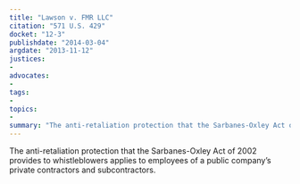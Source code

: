 ```yaml
---
title: "Lawson v. FMR LLC"
citation: "571 U.S. 429"
docket: "12-3"
publishdate: "2014-03-04"
argdate: "2013-11-12"
justices:
- 
advocates:
- 
tags:
- 
topics:
- 
summary: "The anti-retaliation protection that the Sarbanes-Oxley Act of 2002 provides to whistleblowers applies to employees of a public company’s private contractors and subcontractors."
---
```

The anti-retaliation protection that the Sarbanes-Oxley Act of 2002 provides to whistleblowers applies to employees of a public company’s private contractors and subcontractors.

